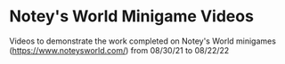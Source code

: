 # Notey's World Minigame Videos
Videos to demonstrate the work completed on Notey's World minigames (https://www.noteysworld.com/) from 08/30/21 to 08/22/22
